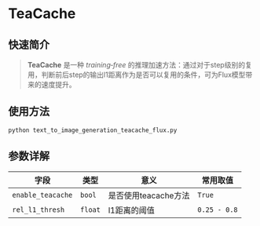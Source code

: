 # TeaCache

## 快速简介

> **TeaCache** 是一种 _training‑free_ 的推理加速方法：通过对于step级别的复用，判断前后step的输出l1距离作为是否可以复用的条件，可为Flux模型带来的速度提升。



## 使用方法
```
python text_to_image_generation_teacache_flux.py
```

## 参数详解

| 字段                   | 类型   | 意义                                             | 常用取值    |
|------------------------|--------|--------------------------------------------------|-------------|
| `enable_teacache` | `bool`  |     是否使用teacache方法       | `True`    |
| `rel_l1_thresh`  | `float`  | l1距离的阈值               | `0.25 - 0.8`   |
